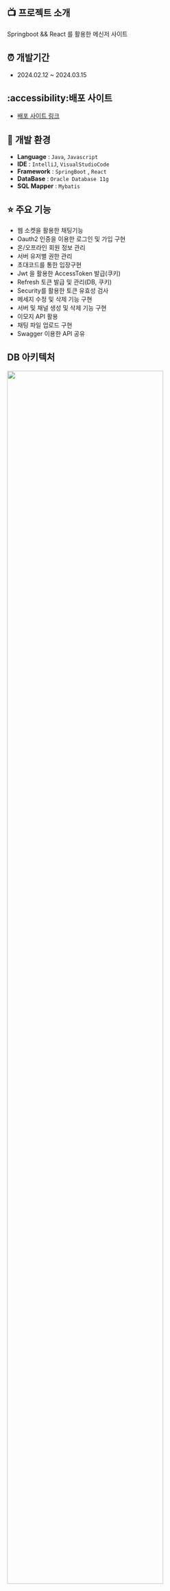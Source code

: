 ##  :tv: 프로젝트 소개

Springboot && React 를 활용한 메신저 사이트

## :alarm_clock: 개발기간

* 2024.02.12 ~ 2024.03.15

## :accessibility:배포 사이트

* [배포 사이트 링크](https://dotori.site)

## 🔧 개발 환경

- **Language** : `Java`, `Javascript`
- **IDE**  : `IntelliJ`, `VisualStudioCode`
- **Framework** : `SpringBoot` , `React`
- **DataBase** : `Oracle Database 11g`
- **SQL Mapper** : `Mybatis`

## ⭐️ 주요 기능

- 웹 소켓을 활용한 채팅기능
- Oauth2 인증을 이용한 로그인 및 가입 구현
- 온/오프라인 회원 정보 관리
- 서버 유저별 권한 관리
- 초대코드를 통한 입장구현
- Jwt 을 활용한 AccessToken 발급(쿠키)
- Refresh 토큰 발급 및 관리(DB, 쿠키)
- Security를 활용한 토큰 유효성 검사
- 메세지 수정 및 삭제 기능 구현
- 서버 및 채널 생성 및 삭제 기능 구현
- 이모지 API 활용
- 채팅 파일 업로드 구현
- Swagger 이용한 API 공유

## DB 아키텍처

<img src="https://github.com/Higangssh/acorn-final-be/assets/149052256/038cdc4a-e043-4c51-a327-16c287173c01"  width="85%"/> 

## 배포 서버 아키텍처

<img src="https://github.com/Higangssh/acorn-final-be/assets/149052256/dc9a0c38-bf19-4ee7-96c1-a93b8ce429d7" width="85%">

## Swagger API 명세서

<img src="https://github.com/Higangssh/acorn-final-be/assets/149052256/1c6473d6-e0db-4db8-b4bb-851fcfddb761" width="85%">
